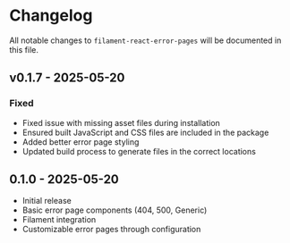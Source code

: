 # Changelog

All notable changes to `filament-react-error-pages` will be documented in this file.

## v0.1.7 - 2025-05-20

### Fixed
- Fixed issue with missing asset files during installation
- Ensured built JavaScript and CSS files are included in the package
- Added better error page styling
- Updated build process to generate files in the correct locations

## 0.1.0 - 2025-05-20

- Initial release
- Basic error page components (404, 500, Generic)
- Filament integration
- Customizable error pages through configuration
